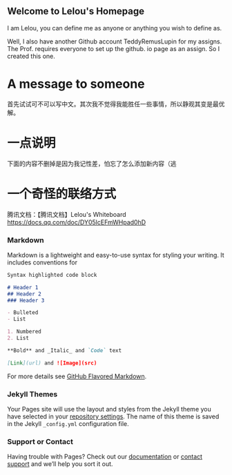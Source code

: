 ## Welcome to Lelou's Homepage

I am Lelou, you can define me as anyone or anything you wish to define as.

Well, I also have another Github account TeddyRemusLupin for my assigns. The Prof. requires everyone to set up the github. io page as an assign. So I created this one.

# A message to someone 
首先试试可不可以写中文。其次我不觉得我能胜任一些事情，所以静观其变是最优解。

# 一点说明
下面的内容不删掉是因为我记性差，怕忘了怎么添加新内容（逃

# 一个奇怪的联络方式
腾讯文档：【腾讯文档】Lelou's Whiteboard https://docs.qq.com/doc/DY05lcEFmWHpad0hD

### Markdown

Markdown is a lightweight and easy-to-use syntax for styling your writing. It includes conventions for

```markdown
Syntax highlighted code block

# Header 1
## Header 2
### Header 3

- Bulleted
- List

1. Numbered
2. List

**Bold** and _Italic_ and `Code` text

[Link](url) and ![Image](src)
```

For more details see [GitHub Flavored Markdown](https://guides.github.com/features/mastering-markdown/).

### Jekyll Themes

Your Pages site will use the layout and styles from the Jekyll theme you have selected in your [repository settings](https://github.com/lelouspike/lelouspike.github.io/settings). The name of this theme is saved in the Jekyll `_config.yml` configuration file.

### Support or Contact

Having trouble with Pages? Check out our [documentation](https://help.github.com/categories/github-pages-basics/) or [contact support](https://github.com/contact) and we’ll help you sort it out.
